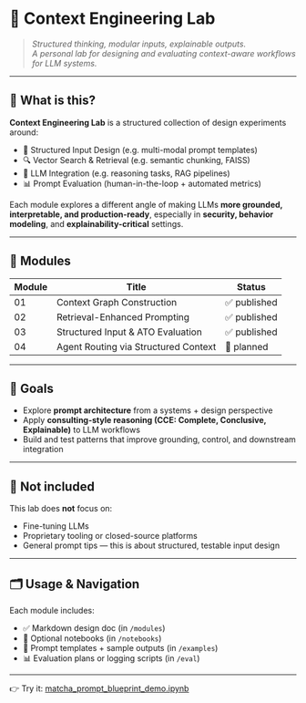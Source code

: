 # 🧠 Context Engineering Lab

> _Structured thinking, modular inputs, explainable outputs._  
> _A personal lab for designing and evaluating context-aware workflows for LLM systems._

---

## 📌 What is this?

**Context Engineering Lab** is a structured collection of design experiments around:

- 🧱 Structured Input Design (e.g. multi-modal prompt templates)
- 🔍 Vector Search & Retrieval (e.g. semantic chunking, FAISS)
- 🧠 LLM Integration (e.g. reasoning tasks, RAG pipelines)
- 📊 Prompt Evaluation (human-in-the-loop + automated metrics)

Each module explores a different angle of making LLMs **more grounded, interpretable, and production-ready**, especially in **security, behavior modeling**, and **explainability-critical** settings.

---

## 🧪 Modules

| Module | Title | Status |
|--------|-------|--------|
| 01 | Context Graph Construction | ✅ published |
| 02 | Retrieval-Enhanced Prompting | ✅ published |
| 03 | Structured Input & ATO Evaluation | ✅ published |
| 04 | Agent Routing via Structured Context | 🧭 planned |

---

## 🎯 Goals

- Explore **prompt architecture** from a systems + design perspective
- Apply **consulting-style reasoning (CCE: Complete, Conclusive, Explainable)** to LLM workflows
- Build and test patterns that improve grounding, control, and downstream integration

---

## 🚫 Not included

This lab does **not** focus on:
- Fine-tuning LLMs
- Proprietary tooling or closed-source platforms
- General prompt tips — this is about structured, testable input design

---

## 🗂️ Usage & Navigation

Each module includes:
- ✅ Markdown design doc (in `/modules`)
- 📓 Optional notebooks (in `/notebooks`)
- 🧪 Prompt templates + sample outputs (in `/examples`)
- 📊 Evaluation plans or logging scripts (in `/eval`)

---

👉 Try it: [matcha_prompt_blueprint_demo.ipynb](./demos/matcha_prompt_blueprint_demo.ipynb)

